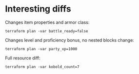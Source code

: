 # Interesting diffs

Changes item properties and armor class:

```
terraform plan -var battle_ready=false
```

Changes level and proficiency bonus, no nested blocks change:

```
terraform plan -var party_xp=1000
```

Full resource diff:

```
terraform plan -var kobold_count=7
```
